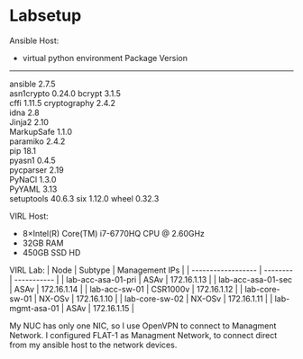 # Labsetup

Ansible Host:

- virtual python environment
Package      Version
------------ -------
ansible      2.7.5  
asn1crypto   0.24.0 
bcrypt       3.1.5  
cffi         1.11.5 
cryptography 2.4.2  
idna         2.8    
Jinja2       2.10   
MarkupSafe   1.1.0  
paramiko     2.4.2  
pip          18.1   
pyasn1       0.4.5  
pycparser    2.19   
PyNaCl       1.3.0  
PyYAML       3.13   
setuptools   40.6.3 
six          1.12.0 
wheel        0.32.3 

VIRL Host:
- 8×Intel(R) Core(TM) i7-6770HQ CPU @ 2.60GHz
- 32GB RAM
- 450GB SSD HD

VIRL Lab:
| Node | Subtype | Management IPs |
| ------------------ | -------- | ----------- |
| lab-acc-asa-01-pri | ASAv | 172.16.1.13 |
| lab-acc-asa-01-sec | ASAv | 172.16.1.14 |
| lab-acc-sw-01 | CSR1000v | 172.16.1.12 |
| lab-core-sw-01 | NX-OSv | 172.16.1.10 |
| lab-core-sw-02 | NX-OSv | 172.16.1.11 |
| lab-mgmt-asa-01 | ASAv | 172.16.1.15 |

My NUC has only one NIC, so I use OpenVPN to connect to Managment Network.
I configured FLAT-1 as Managment Network, to connect direct from my ansible host to the network devices.
